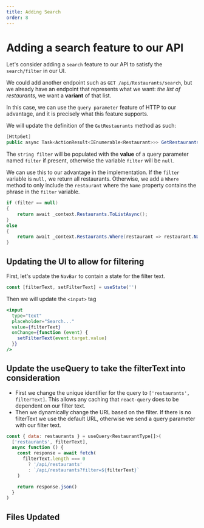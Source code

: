 ```yaml
---
title: Adding Search
order: 8
---
```


# Adding a search feature to our API

Let's consider adding a `search` feature to our API to satisfy the
`search/filter` in our UI.

We could add another endpoint such as `GET /api/Restaurants/search`, but we
already have an endpoint that represents what we want: _the list of
restaurants_, we want a **variant** of that list.

In this case, we can use the `query parameter` feature of HTTP to our advantage,
and it is precisely what this feature supports.

We will update the definition of the `GetRestaurants` method as such:

```csharp
[HttpGet]
public async Task<ActionResult<IEnumerable<Restaurant>>> GetRestaurants(string filter)
```

The `string filter` will be populated with the **value** of a query parameter
named `filter` if present, otherwise the variable `filter` will be `null`.

We can use this to our advantage in the implementation. If the `filter` variable
is `null,` we return all restaurants. Otherwise, we add a `Where` method to only
include the `restaurant` where the `Name` property contains the phrase in the
`filter` variable.

```csharp
if (filter == null)
{
    return await _context.Restaurants.ToListAsync();
}
else
{
    return await _context.Restaurants.Where(restaurant => restaurant.Name.ToLower().Contains(filter.ToLower())).ToListAsync();
}
```

## Updating the UI to allow for filtering

First, let's update the `NavBar` to contain a state for the filter text.

```javascript
const [filterText, setFilterText] = useState('')
```

Then we will update the `<input>` tag

```jsx
<input
  type="text"
  placeholder="Search..."
  value={filterText}
  onChange={function (event) {
    setFilterText(event.target.value)
  }}
/>
```

## Update the useQuery to take the filterText into consideration

- First we change the unique identifier for the query to
  `['restaurants', filterText]`. This allows any caching that `react-query` does
  to be dependent on our filter text.
- Then we dynamically change the URL based on the filter. If there is no
  filterText we use the default URL, otherwise we send a query parameter with
  our filter text.

```javascript
const { data: restaurants } = useQuery<RestaurantType[]>(
  ['restaurants', filterText],
  async function () {
    const response = await fetch(
      filterText.length === 0
        ? '/api/restaurants'
        : `/api/restaurants?filter=${filterText}`
    )

    return response.json()
  }
)
```

## Files Updated

<!-- Adds restaurant searching -->
<GithubCommitViewer repo="suncoast-devs/TacoTuesday" commit="cbae578e3599f35f75e9cae5ee723157bd4624a2"/>
